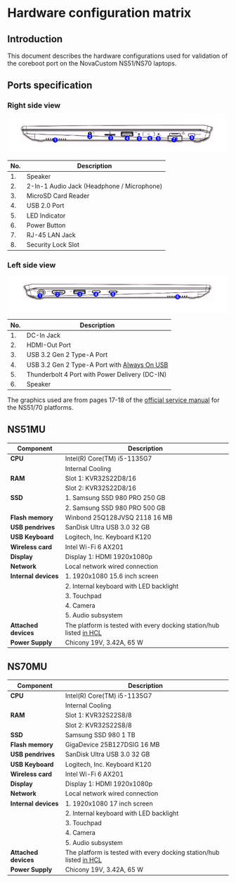 # Hardware configuration matrix

## Introduction

This document describes the hardware configurations used for validation of the
coreboot port on the NovaCustom NS51/NS70 laptops.

## Ports specification

### Right side view

![](../../images/novacustom_ns_ports_right_view.png)

| No.  | Description                                      |
|------|--------------------------------------------------|
| 1.   | Speaker                                          |
| 2.   | 2-In-1 Audio Jack (Headphone / Microphone)       |
| 3.   | MicroSD Card Reader                              |
| 4.   | USB 2.0 Port                                     |
| 5.   | LED Indicator                                    |
| 6.   | Power Button                                     |
| 7.   | RJ-45 LAN Jack                                   |
| 8.   | Security Lock Slot                               |

### Left side view

![](../../images/novacustom_ns_ports_left_view.png)

| No. |                     Description                     |
| --- | --------------------------------------------------- |
| 1.  | DC-In Jack                                          |
| 2.  | HDMI-Out Port                                       |
| 3.  | USB 3.2 Gen 2 Type-A Port                           |
| 4.  | USB 3.2 Gen 2 Type-A Port with [Always On USB][aou] |
| 5.  | Thunderbolt 4 Port with Power Delivery (DC-IN)      |
| 6.  | Speaker                                             |

[aou]: ../../dasharo-menu-docs/dasharo-system-features.md#power-management-options

The graphics used are from pages 17-18 of the
[official service manual](https://novacustom.stackstorage.com/s/s2zVcQyd004hRQJ/en_US?dir=%2FNS51%2FService%20Manual&node-id=233996)
for the NS51/70 platforms.

## NS51MU

| Component                      | Description                                      |
|--------------------------------|--------------------------------------------------|
| **CPU**                        | Intel(R) Core(TM) i5-1135G7                      |
|                                | Internal Cooling                                 |
| **RAM**                        | Slot 1: KVR32S22D8/16                            |
|                                | Slot 2: KVR32S22D8/16                            |
| **SSD**                        | 1. Samsung SSD 980 PRO 250 GB                    |
|                                | 2. Samsung SSD 980 PRO 500 GB                    |
| **Flash memory**               | Winbond 25Q128JVSQ 2118 16 MB                    |
| **USB pendrives**              | SanDisk Ultra USB 3.0 32 GB                      |
| **USB Keyboard**               | Logitech, Inc. Keyboard K120                     |
| **Wireless card**              | Intel Wi-Fi 6 AX201                              |
| **Display**                    | Display 1: HDMI 1920x1080p                       |
| **Network**                    | Local network wired connection                   |
| **Internal devices**           | 1. 1920x1080 15.6 inch screen                    |
|                                | 2. Internal keyboard with LED backlight          |
|                                | 3. Touchpad                                      |
|                                | 4. Camera                                        |
|                                | 5. Audio subsystem                               |
| **Attached devices**           | The platform is tested with every docking station/hub listed [in HCL][HCL] |
| **Power Supply**               | Chicony 19V, 3.42A, 65 W                         |

## NS70MU

| Component                      | Description                                      |
|--------------------------------|--------------------------------------------------|
| **CPU**                        | Intel(R) Core(TM) i5-1135G7                      |
|                                | Internal Cooling                                 |
| **RAM**                        | Slot 1: KVR32S22S8/8                             |
|                                | Slot 2: KVR32S22S8/8                             |
| **SSD**                        | Samsung SSD 980 1 TB                             |
| **Flash memory**               | GigaDevice 25B127DSIG 16 MB                      |
| **USB pendrives**              | SanDisk Ultra USB 3.0 32 GB                      |
| **USB Keyboard**               | Logitech, Inc. Keyboard K120                     |
| **Wireless card**              | Intel Wi-Fi 6 AX201                              |
| **Display**                    | Display 1: HDMI 1920x1080p                       |
| **Network**                    | Local network wired connection                   |
| **Internal devices**           | 1. 1920x1080 17 inch screen                      |
|                                | 2. Internal keyboard with LED backlight          |
|                                | 3. Touchpad                                      |
|                                | 4. Camera                                        |
|                                | 5. Audio subsystem                               |
| **Attached devices**           | The platform is tested with every docking station/hub listed [in HCL][HCL] |
| **Power Supply**               | Chicony 19V, 3.42A, 65 W                         |

[HCL]: https://docs.dasharo.com/unified/novacustom/hcl/#ns5x7x-11th-gen
